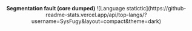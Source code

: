 <div align="center">
  <b>Segmentation fault (core dumped)</b>
  ![Language statictic](https://github-readme-stats.vercel.app/api/top-langs/?username=SysFugy&layout=compact&theme=dark)
</div>
